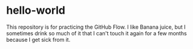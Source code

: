 # hello-world
This repository is for practicing the GitHub Flow.
I like Banana juice, but I sometimes drink so much of it that I can't touch it again for a few months because I get sick from it.
